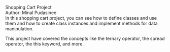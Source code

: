 Shopping Cart Project
<br>
Author: Minal Pudasinee<br>
In this shopping cart project, you can see how to define classes and use them and how to create class instances and implement methods for data manipulation.

This project have covered the concepts like the ternary operator, the spread operator, the this keyword, and more.
